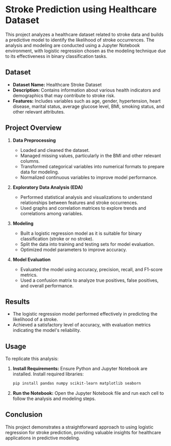 # Stroke Prediction using Healthcare Dataset

This project analyzes a healthcare dataset related to stroke data and builds a predictive model to identify the likelihood of stroke occurrences. The analysis and modeling are conducted using a Jupyter Notebook environment, with logistic regression chosen as the modeling technique due to its effectiveness in binary classification tasks.

## Dataset

- **Dataset Name:** Healthcare Stroke Dataset
- **Description:** Contains information about various health indicators and demographics that may contribute to stroke risk. 
- **Features:** Includes variables such as age, gender, hypertension, heart disease, marital status, average glucose level, BMI, smoking status, and other relevant attributes.

## Project Overview

1. **Data Preprocessing**
   - Loaded and cleaned the dataset.
   - Managed missing values, particularly in the BMI and other relevant columns.
   - Transformed categorical variables into numerical formats to prepare data for modeling.
   - Normalized continuous variables to improve model performance.

2. **Exploratory Data Analysis (EDA)**
   - Performed statistical analysis and visualizations to understand relationships between features and stroke occurrences.
   - Used graphs and correlation matrices to explore trends and correlations among variables.

3. **Modeling**
   - Built a logistic regression model as it is suitable for binary classification (stroke or no stroke).
   - Split the data into training and testing sets for model evaluation.
   - Optimized model parameters to improve accuracy.

4. **Model Evaluation**
   - Evaluated the model using accuracy, precision, recall, and F1-score metrics.
   - Used a confusion matrix to analyze true positives, false positives, and overall performance.

## Results

- The logistic regression model performed effectively in predicting the likelihood of a stroke.
- Achieved a satisfactory level of accuracy, with evaluation metrics indicating the model's reliability.

## Usage

To replicate this analysis:

1. **Install Requirements:** Ensure Python and Jupyter Notebook are installed. Install required libraries:
   ```bash
   pip install pandas numpy scikit-learn matplotlib seaborn
   ```
   
2. **Run the Notebook:** Open the Jupyter Notebook file and run each cell to follow the analysis and modeling steps.

## Conclusion

This project demonstrates a straightforward approach to using logistic regression for stroke prediction, providing valuable insights for healthcare applications in predictive modeling.
